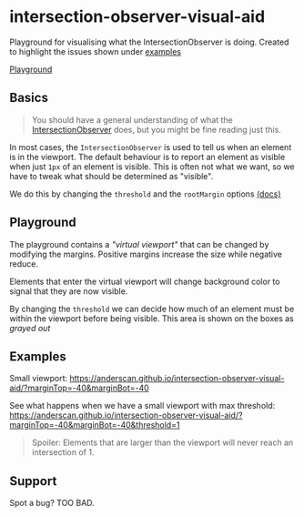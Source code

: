 # intersection-observer-visual-aid

Playground for visualising what the IntersectionObserver is doing. Created to highlight the issues shown under [examples](#examples)

[Playground](https://anderscan.github.io/intersection-observer-visual-aid/?marginTop=-40&marginBot=-40&threshold=0.2)

## Basics

> You should have a general understanding of what the [IntersectionObserver](https://developer.mozilla.org/en-US/docs/Web/API/Intersection_Observer_API) does, but you might be fine reading just this.

In most cases, the `IntersectionObserver` is used to tell us when an element is in the viewport. The default behaviour is to report an element as visible when just `1px` of an element is visible. This is often not what we want, so we have to tweak what should be determined as "visible".

We do this by changing the `threshold` and the `rootMargin` options [(docs)](https://developer.mozilla.org/en-US/docs/Web/API/Intersection_Observer_API#rootmargin)

## Playground

The playground contains a _"virtual viewport"_ that can be changed by modifying the margins. Positive margins increase the size while negative reduce.

Elements that enter the virtual viewport will change background color to signal that they are now visible.

By changing the `threshold` we can decide how much of an element must be within the viewport before being visible. This area is shown on the boxes as _grayed out_

## Examples

Small viewport: https://anderscan.github.io/intersection-observer-visual-aid/?marginTop=-40&marginBot=-40

See what happens when we have a small viewport with max threshold: https://anderscan.github.io/intersection-observer-visual-aid/?marginTop=-40&marginBot=-40&threshold=1

> Spoiler: Elements that are larger than the viewport will never reach an intersection of 1.

## Support

Spot a bug? TOO BAD.
